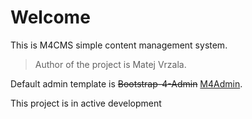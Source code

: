 # Welcome

This is M4CMS simple content management system.

> Author of the project is Matej Vrzala.

Default admin template is ~~Bootstrap-4-Admin~~ [M4Admin](https://github.com/Matoo125/M4Admin).

This project is in active development


